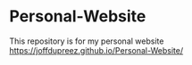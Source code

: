 # Personal-Website
This repository is for my personal website
https://joffdupreez.github.io/Personal-Website/